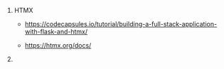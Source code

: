 1. HTMX
    - https://codecapsules.io/tutorial/building-a-full-stack-application-with-flask-and-htmx/

    - https://htmx.org/docs/

2. 